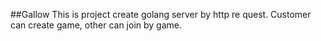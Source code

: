 ##Gallow
This is project create golang server by http re	quest.
Customer can create game, other can join by game.
